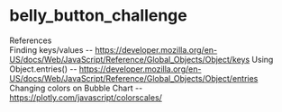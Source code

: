 # belly_button_challenge

References\
Finding keys/values -- https://developer.mozilla.org/en-US/docs/Web/JavaScript/Reference/Global_Objects/Object/keys
Using Object.entries() -- https://developer.mozilla.org/en-US/docs/Web/JavaScript/Reference/Global_Objects/Object/entries
Changing colors on Bubble Chart -- https://plotly.com/javascript/colorscales/
